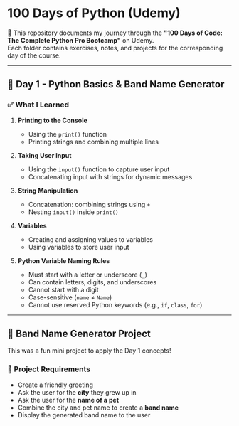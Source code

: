 # 100 Days of Python (Udemy)

📘 This repository documents my journey through the **"100 Days of Code: The Complete Python Pro Bootcamp"** on Udemy.  
Each folder contains exercises, notes, and projects for the corresponding day of the course.

---

## 📅 Day 1 - Python Basics & Band Name Generator

### ✅ What I Learned

1. **Printing to the Console**

   - Using the `print()` function
   - Printing strings and combining multiple lines

2. **Taking User Input**

   - Using the `input()` function to capture user input
   - Concatenating input with strings for dynamic messages

3. **String Manipulation**

   - Concatenation: combining strings using `+`
   - Nesting `input()` inside `print()`

4. **Variables**

   - Creating and assigning values to variables
   - Using variables to store user input

5. **Python Variable Naming Rules**
   - Must start with a letter or underscore (`_`)
   - Can contain letters, digits, and underscores
   - Cannot start with a digit
   - Case-sensitive (`name` ≠ `Name`)
   - Cannot use reserved Python keywords (e.g., `if`, `class`, `for`)

---

## 🎵 Band Name Generator Project

This was a fun mini project to apply the Day 1 concepts!

### 📝 Project Requirements

- Create a friendly greeting
- Ask the user for the **city** they grew up in
- Ask the user for the **name of a pet**
- Combine the city and pet name to create a **band name**
- Display the generated band name to the user
